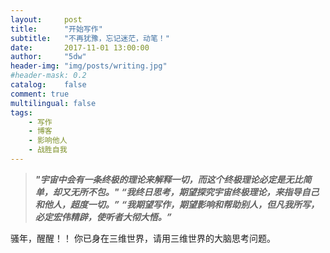 ```yaml
---
layout:     post
title:      "开始写作"
subtitle:   "不再犹豫，忘记迷茫，动笔！"
date:       2017-11-01 13:00:00
author:     "5dw"
header-img: "img/posts/writing.jpg"
#header-mask: 0.2
catalog:    false
comment: true
multilingual: false
tags:
    - 写作
    - 博客
    - 影响他人
    - 战胜自我
---
```


> ***"宇宙中会有一条终极的理论来解释一切，而这个终极理论必定是无比简单，却又无所不包。"***
> ***“我终日思考，期望探究宇宙终极理论，来指导自己和他人，超度一切。”***
> ***“我期望写作，期望影响和帮助别人，但凡我所写，必定宏伟精辟，使听者大彻大悟。”***


骚年，醒醒！！
你已身在三维世界，请用三维世界的大脑思考问题。